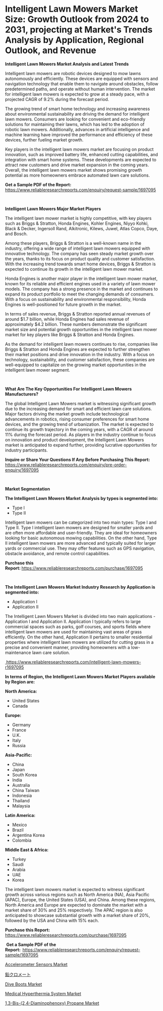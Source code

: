<p><h1>Intelligent Lawn Mowers Market Size: Growth Outlook from 2024 to 2031, projecting at Market's Trends Analysis by Application, Regional Outlook, and Revenue</h1></p><p><strong>Intelligent Lawn Mowers Market Analysis and Latest Trends</strong></p>
<p><p>Intelligent lawn mowers are robotic devices designed to mow lawns autonomously and efficiently. These devices are equipped with sensors and navigation technology that enable them to navigate around obstacles, follow predetermined paths, and operate without human intervention. The market for intelligent lawn mowers is expected to grow at a steady pace, with a projected CAGR of 9.2% during the forecast period.</p><p>The growing trend of smart home technology and increasing awareness about environmental sustainability are driving the demand for intelligent lawn mowers. Consumers are looking for convenient and eco-friendly solutions for maintaining their lawns, which has led to the adoption of robotic lawn mowers. Additionally, advances in artificial intelligence and machine learning have improved the performance and efficiency of these devices, further fueling market growth.</p><p>Key players in the intelligent lawn mowers market are focusing on product innovation, such as improved battery life, enhanced cutting capabilities, and integration with smart home systems. These developments are expected to attract new customers and drive market expansion in the coming years. Overall, the intelligent lawn mowers market shows promising growth potential as more homeowners embrace automated lawn care solutions.</p></p>
<p><strong>Get a Sample PDF of the Report:&nbsp;</strong> <a href="https://www.reliableresearchreports.com/enquiry/request-sample/1697095">https://www.reliableresearchreports.com/enquiry/request-sample/1697095</a></p>
<p>&nbsp;</p>
<p><strong>Intelligent Lawn Mowers Major Market Players</strong></p>
<p><p>The intelligent lawn mower market is highly competitive, with key players such as Briggs & Stratton, Honda Engines, Kohler Engines, Niyyo Kohki, Black & Decker, Ingersoll Rand, Alkitronic, Kilews, Juwel, Atlas Copco, Daye, and Bosch.</p><p>Among these players, Briggs & Stratton is a well-known name in the industry, offering a wide range of intelligent lawn mowers equipped with innovative technology. The company has seen steady market growth over the years, thanks to its focus on product quality and customer satisfaction. With the increasing trend towards smart home devices, Briggs & Stratton is expected to continue its growth in the intelligent lawn mower market.</p><p>Honda Engines is another major player in the intelligent lawn mower market, known for its reliable and efficient engines used in a variety of lawn mower models. The company has a strong presence in the market and continues to expand its product portfolio to meet the changing demands of consumers. With a focus on sustainability and environmental responsibility, Honda Engines is well-positioned for future growth in the market.</p><p>In terms of sales revenue, Briggs & Stratton reported annual revenues of around $1.7 billion, while Honda Engines had sales revenue of approximately $4.2 billion. These numbers demonstrate the significant market size and potential growth opportunities in the intelligent lawn mower market for key players like Briggs & Stratton and Honda Engines.</p><p>As the demand for intelligent lawn mowers continues to rise, companies like Briggs & Stratton and Honda Engines are expected to further strengthen their market positions and drive innovation in the industry. With a focus on technology, sustainability, and customer satisfaction, these companies are well-equipped to capitalize on the growing market opportunities in the intelligent lawn mower segment.</p></p>
<p>&nbsp;</p>
<p><strong>What Are The Key Opportunities For Intelligent Lawn Mowers Manufacturers?</strong></p>
<p><p>The global Intelligent Lawn Mowers market is witnessing significant growth due to the increasing demand for smart and efficient lawn care solutions. Major factors driving the market growth include technological advancements in robotics, rising consumer preferences for smart home devices, and the growing trend of urbanization. The market is expected to continue its growth trajectory in the coming years, with a CAGR of around 11% during the forecast period. As players in the industry continue to focus on innovation and product development, the Intelligent Lawn Mowers market is anticipated to expand further, providing lucrative opportunities for industry participants.</p></p>
<p><strong>Inquire or Share Your Questions If Any Before Purchasing This Report:</strong> <a href="https://www.reliableresearchreports.com/enquiry/pre-order-enquiry/1697095">https://www.reliableresearchreports.com/enquiry/pre-order-enquiry/1697095</a></p>
<p>&nbsp;</p>
<p><strong>Market Segmentation</strong></p>
<p><strong>The Intelligent Lawn Mowers Market Analysis by types is segmented into:</strong></p>
<p><ul><li>Type I</li><li>Type II</li></ul></p>
<p><p>Intelligent lawn mowers can be categorized into two main types: Type I and Type II. Type I intelligent lawn mowers are designed for smaller yards and are often more affordable and user-friendly. They are ideal for homeowners looking for basic autonomous mowing capabilities. On the other hand, Type II intelligent lawn mowers are more advanced and typically suited for larger yards or commercial use. They may offer features such as GPS navigation, obstacle avoidance, and remote control capabilities.</p></p>
<p><strong>Purchase this Report:&nbsp;</strong><a href="https://www.reliableresearchreports.com/purchase/1697095">https://www.reliableresearchreports.com/purchase/1697095</a></p>
<p>&nbsp;</p>
<p><strong>The Intelligent Lawn Mowers Market Industry Research by Application is segmented into:</strong></p>
<p><ul><li>Application I</li><li>Application II</li></ul></p>
<p><p>The Intelligent Lawn Mowers Market is divided into two main applications - Application I and Application II. Application I typically refers to large commercial spaces such as parks, golf courses, and sports fields where intelligent lawn mowers are used for maintaining vast areas of grass efficiently. On the other hand, Application II pertains to smaller residential properties where intelligent lawn mowers are utilized for cutting grass in a precise and convenient manner, providing homeowners with a low-maintenance lawn care solution.</p></p>
<p><a href="https://www.reliableresearchreports.com/intelligent-lawn-mowers-r1697095">&nbsp;https://www.reliableresearchreports.com/intelligent-lawn-mowers-r1697095</a></p>
<p><strong>In terms of Region, the Intelligent Lawn Mowers Market Players available by Region are:</strong></p>
<p>
    <p> <strong> North America: </strong>
        <ul>
            <li>United States</li>
            <li>Canada</li>
        </ul>
        </p> 
    <p> <strong> Europe: </strong>
        <ul>
            <li>Germany</li>
            <li>France</li>
            <li>U.K.</li>
            <li>Italy</li>
            <li>Russia</li>
        </ul>
        </p> 
    <p> <strong> Asia-Pacific: </strong>
        <ul>
            <li>China</li>
            <li>Japan</li>
            <li>South Korea</li>
            <li>India</li>
            <li>Australia</li>
            <li>China Taiwan</li>
            <li>Indonesia</li>
            <li>Thailand</li>
            <li>Malaysia</li>
        </ul>
        </p> 
    <p> <strong> Latin America: </strong>
        <ul>
            <li>Mexico</li>
            <li>Brazil</li>
            <li>Argentina Korea</li>
            <li>Colombia</li>
        </ul>
        </p> 
    <p> <strong> Middle East & Africa: </strong>
        <ul>
            <li>Turkey</li>
            <li>Saudi</li>
            <li>Arabia</li>
            <li>UAE</li>
            <li>Korea</li>
        </ul>
    </p>
    </p>
<p><p>The intelligent lawn mowers market is expected to witness significant growth across various regions such as North America (NA), Asia Pacific (APAC), Europe, the United States (USA), and China. Among these regions, North America and Europe are expected to dominate the market with a market share of 30% and 25% respectively. The APAC region is also anticipated to showcase substantial growth with a market share of 20%, followed by the USA and China with 15% each.</p></p>
<p><strong>Purchase this Report: </strong><a href="https://www.reliableresearchreports.com/purchase/1697095">https://www.reliableresearchreports.com/purchase/1697095</a></p>
<p>&nbsp;<strong>Get a Sample PDF of the Report:&nbsp;&nbsp;</strong><a href="https://www.reliableresearchreports.com/enquiry/request-sample/1697095">https://www.reliableresearchreports.com/enquiry/request-sample/1697095</a></p>
<p><strong></strong></p>
<p><p><a href="https://www.linkedin.com/pulse/accelerometer-sensors-market-furnishes-information-share-trends-c3anc">Accelerometer Sensors Market</a></p><p><a href="https://github.com/oqxogxyvqe90775/Market-Research-Report-List-2/blob/main/535820465550.md">鉛クロメート</a></p><p><a href="https://issuu.com/reportprime-2/docs/dive-boots-market-size-2030.pptx">Dive Boots Market</a></p><p><a href="https://www.linkedin.com/pulse/decoding-medical-hyperthermia-system-market-metrics-share-wpncf">Medical Hyperthermia System Market</a></p><p><a href="https://github.com/LibbySpencer2018/Market-Research-Report-List-1/blob/main/13-bis-24-diaminophenoxy-propane-market.md">1,3-Bis-(2,4-Diaminophenoxy) Propane Market</a></p></p>